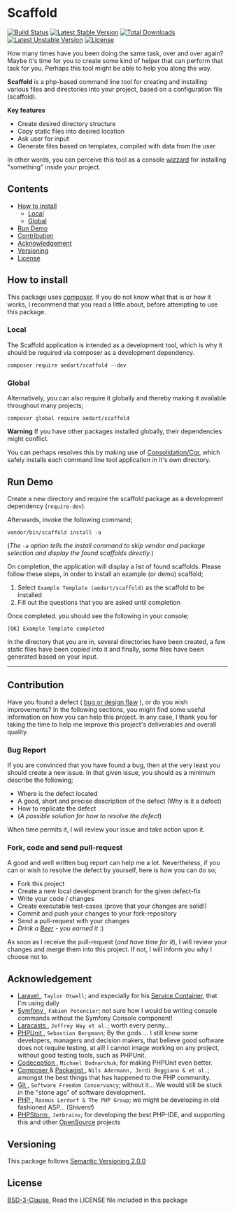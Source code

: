 # Scaffold

[![Build Status](https://travis-ci.org/aedart/scaffold.svg?branch=master)](https://travis-ci.org/aedart/scaffold)
[![Latest Stable Version](https://poser.pugx.org/aedart/scaffold/v/stable)](https://packagist.org/packages/aedart/scaffold)
[![Total Downloads](https://poser.pugx.org/aedart/scaffold/downloads)](https://packagist.org/packages/aedart/scaffold)
[![Latest Unstable Version](https://poser.pugx.org/aedart/scaffold/v/unstable)](https://packagist.org/packages/aedart/scaffold)
[![License](https://poser.pugx.org/aedart/scaffold/license)](https://packagist.org/packages/aedart/scaffold)

How many times have you been doing the same task, over and over again? Maybe it's time for you to create some kind of helper that can perform that task for you. Perhaps this tool might be able to help you along the way.

**Scaffold** is a php-based command line tool for creating and installing various files and directories into your project, based on a configuration file (scaffold).

**Key features**

* Create desired directory structure
* Copy static files into desired location
* Ask user for input
* Generate files based on templates, compiled with data from the user 

In other words, you can perceive this tool as a console [wizzard](https://en.wikipedia.org/wiki/Wizard_(software)) for installing "something" inside your project.

## Contents

* [How to install](#how-to-install)
  * [Local](#local)
  * [Global](#global)
* [Run Demo](#run-demo)
* [Contribution](#contribution)
* [Acknowledgement](#acknowledgement)
* [Versioning](#versioning)
* [License](#license)

## How to install

This package uses [composer](https://getcomposer.org/). If you do not know what that is or how it works, I recommend that you read a little about, before attempting to use this package.

### Local

The Scaffold application is intended as a development tool, which is why it should be required via composer as a development dependency.

```console
composer require aedart/scaffold --dev
```

### Global

Alternatively, you can also require it globally and thereby making it available throughout many projects;

```console
composer global require aedart/scaffold
```

**Warning** If you have other packages installed globally, their dependencies might conflict.
 
You can perhaps resolves this by making use of [Consolidation/Cgr](https://github.com/consolidation-org/cgr), which safely installs each command line tool application in it's own directory.

## Run Demo

Create a new directory and require the scaffold package as a development dependency (`require-dev`).

Afterwards, invoke the following command;

```console
vendor/bin/scaffold install -a
```

(_The `-a` option tells the install command to skip vendor and package selection and display the found scaffolds directly._)

On completion, the application will display a list of found scaffolds. Please follow these steps, in order to install an example (or demo) scaffold;

1. Select `Example Template (aedart/scaffold)` as the scaffold to be installed
2. Fill out the questions that you are asked until completion

Once completed. you should see the following in your console;

```console
[OK] Example Template completed
```

In the directory that you are in, several directories have been created, a few static files have been copied into it and finally, some files have been generated based on your input. 

-----------------------------
## Contribution

Have you found a defect ( [bug or design flaw](https://en.wikipedia.org/wiki/Software_bug) ), or do you wish improvements? In the following sections, you might find some useful information
on how you can help this project. In any case, I thank you for taking the time to help me improve this project's deliverables and overall quality.

### Bug Report

If you are convinced that you have found a bug, then at the very least you should create a new issue. In that given issue, you should as a minimum describe the following;

* Where is the defect located
* A good, short and precise description of the defect (Why is it a defect)
* How to replicate the defect
* (_A possible solution for how to resolve the defect_)

When time permits it, I will review your issue and take action upon it.

### Fork, code and send pull-request

A good and well written bug report can help me a lot. Nevertheless, if you can or wish to resolve the defect by yourself, here is how you can do so;

* Fork this project
* Create a new local development branch for the given defect-fix
* Write your code / changes
* Create executable test-cases (prove that your changes are solid!)
* Commit and push your changes to your fork-repository
* Send a pull-request with your changes
* _Drink a [Beer](https://en.wikipedia.org/wiki/Beer) - you earned it_ :)

As soon as I receive the pull-request (_and have time for it_), I will review your changes and merge them into this project. If not, I will inform you why I choose not to.

## Acknowledgement

* [ Laravel ](https://laravel.com), `Taylor Otwell`; and especially for his [Service Container](https://laravel.com/docs/master/container), that I'm using daily
* [ Symfony ](http://symfony.com/), `Fabien Potencier`; not sure how I would be writing console commands without the Symfony Console component!
* [ Laracasts ](https://laracasts.com/), `Jeffrey Way et al.`; worth every penny…
* [ PHPUnit ](https://phpunit.de/), `Sebastian Bergmann`; By the gods ... I still know some developers, managers and decision makers, that believe good software does not require testing, at all! I cannot image working on any project, without good testing tools, such as PHPUnit.
* [ Codeception ](http://codeception.com/), `Michael Bodnarchuk`; for making PHPUnit even better.
* [ Composer ](https://getcomposer.org/) & [ Packagist ](https://packagist.org/), `Nils Adermann, Jordi Boggiano & et al.`; amongst the best things that has happened to the PHP community.
* [ Git ](http://git-scm.com/), `Software Freedom Conservancy`; without it… We would still be stuck in the "stone age" of software development.
* [ PHP ](http://php.net/), `Rasmus Lerdorf & The PHP Group`; we might be developing in old fashioned ASP… (Shivers!)
* [ PHPStorm ](https://www.jetbrains.com/phpstorm/), `Jetbrains`; for developing the best PHP-IDE, and supporting this and other [OpenSource](http://en.wikipedia.org/wiki/Open_source) projects

## Versioning

This package follows [Semantic Versioning 2.0.0](http://semver.org/)

## License

[BSD-3-Clause](http://spdx.org/licenses/BSD-3-Clause), Read the LICENSE file included in this package
